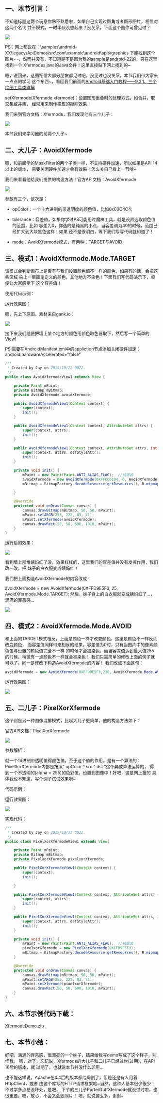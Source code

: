 ## 一、本节引言：
不知道标题这两个玩意你熟不熟悉啦，如果自己实现过圆角或者圆形图片，相信对这两个名词 并不模式，一时半伙没想起来？没关系，下面这个图你可曾见过？

![](../img/custom-45.jpg)


PS：网上都说在：\samples\android-XX\legacy\ApiDemos\src\com\example\android\apis\graphics 下能找到这个图片- -，然而并没有，不知道是不是因为我的sample是android-22的，只在这里找到一个 Xfermodes.java的Java文件！这里直接贴下网上找到的~

嗯，说回来，这图相信大部分朋友都见过吧，没见过也没关系，本节我们带大家来一点点的学习 这个东西~，看回我们前面的[Android基础入门教程——9.3.1、三个绘图工具类详解](../custom/drawable-tool.html)

setXfermode(Xfermode xfermode)：设置图形重叠时的处理方式，如合并，取交集或并集， 经常用来制作橡皮的擦除效果！

我们来到官方文档：Xfermode，我们发现他有三个儿子：

![](../img/custom-46.jpg)

本节我们来学习他的前两个儿子~


## 二、大儿子：AvoidXfermode
嗯，和前面学的MaskFilter的两个子类一样，不支持硬件加速，所以如果是API 14以上的版本， 需要关闭硬件加速才会有效果！怎么关自己看上一节哈~

我们来看看他给我们提供的构造方法！官方API文档：AvoidXfermode

![](../img/custom-47.jpg)

参数有三个，依次是：

- opColor：一个十六进制的带透明度的颜色值，比如0x00C4C4;

- tolerance：容差值，如果你学过PS可能用过魔棒工具，就是设置选取颜色值的范围，比如 容差为0，你选的是纯黑的小点，当容差调为40的时候，范围已经扩大到大块黑色这样！如果 还不是很明白，等下我们写写代码就知道了！

- mode：AvoidXfermode模式，有两种：TARGET与AVOID


## 三、模式1：AvoidXfermode.Mode.TARGET
该模式会判断画布上是否有与我们设置颜色值不一样的颜色，如果有的话，会把这些区域 染上一层画笔定义的颜色，其他地方不染色！下面我们写代码演示下，顺便让大家感觉下 这个容差值！

使用代码示例：

运行效果图：

嗯，先上下原图，素材来自gank.io：

![](../img/custom-48.jpg)


接下来我们随便把墙上某个地方的颜色用颜色取色器取下，然后写一个简单的View!

PS:需要在AndroidManifest.xml中的appliction节点添加关闭硬件加速： android:hardwareAccelerated="false"
```java
/**
 * Created by Jay on 2015/10/22 0022.
 */
public class AvoidXfermodeView1 extends View {

    private Paint mPaint;
    private Bitmap mBitmap;
    private AvoidXfermode avoidXfermode;

    public AvoidXfermodeView1(Context context) {
        super(context);
        init();
    }

    public AvoidXfermodeView1(Context context, AttributeSet attrs) {
        super(context, attrs);
        init();
    }

    public AvoidXfermodeView1(Context context, AttributeSet attrs, int defStyleAttr) {
        super(context, attrs, defStyleAttr);
        init();
    }

    private void init() {
        mPaint = new Paint(Paint.ANTI_ALIAS_FLAG);  //抗锯齿
        avoidXfermode = new AvoidXfermode(0XFFCCD1D4, 0, AvoidXfermode.Mode.TARGET);
        mBitmap = BitmapFactory.decodeResource(getResources(), R.mipmap.iv_meizi);

    }

    @Override
    protected void onDraw(Canvas canvas) {
        canvas.drawBitmap(mBitmap, 50, 50, mPaint);
        mPaint.setARGB(255, 222, 83, 71);
        mPaint.setXfermode(avoidXfermode);
        canvas.drawRect(50, 50, 690, 1010, mPaint);
    }
}
```

运行后的效果：

![](../img/custom-49.jpg)

看到墙上那堆姨妈红了没，效果杠杠的，这里我们的容差值并没有发挥作用，我们改一改，把 妹子的白衣服变成姨妈红！

我们把上面构造AvoidXfermode的内容改成：

avoidXfermode = new AvoidXfermode(0XFFD9E5F3, 25, AvoidXfermode.Mode.TARGET);
然后，妹子身上的白衣服就变成姨妈红了...，满满的罪恶感...

![](../img/custom-50.jpg)


## 四、模式2：AvoidXfermode.Mode.AVOID
和上面的TARGET模式相反，上面是颜色一样才改变颜色，这里是颜色不一样反而改变颜色， 而容差值同样带来相反的结果，容差值为0时，只有当图片中的像素颜色值与设置的颜色值完全不一样 的时候才会被染色，而当容差值达到最大值255的时候，稍微有一点颜色不一样就会被染色！ 我们只需简单的修改上面的例子就可以了，同一是修改下构造AvoidXfermode的内容！ 我们改成下面这句：
```java
avoidXfermode = new AvoidXfermode(0XFFD9E5F3,230, AvoidXfermode.Mode.AVOID);
```

运行效果图：

![](../img/custom-51.jpg)


## 五、二儿子：PixelXorXfermode
这个则是另一种图像混排模式，比起大儿子更简单，他的构造方法如下：

官方API文档：PixelXorXfermode

![](../img/custom-52.jpg)

参数解析：

就一个16进制带透明值得颜色值，至于这个值的作用，是有一个算法的： PixelXorXfermode内部是按照" opColor ^ src ^ dst "这个异或算法运算的， 得到一个不透明的(alpha = 255)的色彩值，设置到图像中！好吧，这是网上搜的 具体我也不知道，写个例子试试效果呗~

代码示例：

运行效果图：

![](../img/custom-53.jpg)

实现代码：
```java
/**
 * Created by Jay on 2015/10/22 0022.
 */
public class PixelXorXfermodeView1 extends View{

    private Paint mPaint;
    private Bitmap mBitmap;
    private PixelXorXfermode pixelxorXfermode;

    public PixelXorXfermodeView1(Context context) {
        super(context);
        init();

    }

    public PixelXorXfermodeView1(Context context, AttributeSet attrs) {
        super(context, attrs);
        init();
    }

    public PixelXorXfermodeView1(Context context, AttributeSet attrs, int defStyleAttr) {
        super(context, attrs, defStyleAttr);
        init();
    }

    private void init() {
        mPaint = new Paint(Paint.ANTI_ALIAS_FLAG);  //抗锯齿
        pixelxorXfermode = new PixelXorXfermode(0XFFD9E5F3);
        mBitmap = BitmapFactory.decodeResource(getResources(), R.mipmap.iv_meizi);
    }

    @Override
    protected void onDraw(Canvas canvas) {
        canvas.drawBitmap(mBitmap, 50, 50, mPaint);
        mPaint.setARGB(255, 222, 83, 71);
        mPaint.setXfermode(pixelxorXfermode);
        canvas.drawRect(50, 50, 690, 1010, mPaint);
    }
}
```


## 六、本节示例代码下载：
[XfermodeDemo.zip](../img/XfermodeDemo.zip)


## 七、本节小结：
好吧，满满的罪恶感，很漂亮的一个妹子，结果给我写demo写成了这个样子，别怪我，  嗯，对了，忘记说，Xfermode的大儿子和二儿子已经过世(过期)，在API 16后的版本，就 过期了，也就说本节并没什么卵用...

也不能这样说，Apache在4.4后的版本都给阉割了，但是还是有人用着HttpClient，或者 由这个库写的HTTP请求框架哈~当然，这种人基本很少很少！不过学多点总没坏处，是吧， 下节的三儿子PorterDuffXfermode就没过时啦，也很重要，嗯，放心，不会又会毁照片！ 嗯，就说这么多，谢谢~